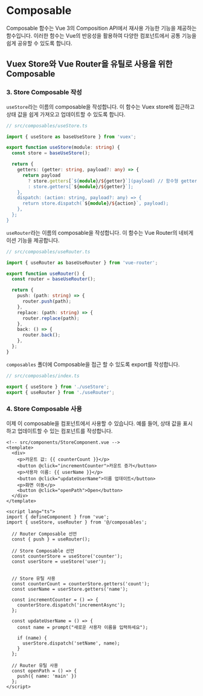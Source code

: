 
# Composable

Composable 함수는 Vue 3의 Composition API에서 재사용 가능한 기능을 제공하는 함수입니다. 이러한 함수는 Vue의 반응성을 활용하여 다양한 컴포넌트에서 공통 기능을 쉽게 공유할 수 있도록 합니다.

## Vuex Store와 Vue Router을 유틸로 사용을 위한 Composable

### 3. Store Composable 작성

`useStore`라는 이름의 composable을 작성합니다. 이 함수는 Vuex store에 접근하고 상태 값을 쉽게 가져오고 업데이트할 수 있도록 합니다.

```typescript
// src/composables/useStore.ts

import { useStore as baseUseStore } from 'vuex';

export function useStore(module: string) {
  const store = baseUseStore();

  return {
    getters: (getter: string, payload?: any) => {
      return payload
        ? store.getters[`${module}/${getter}`](payload) // 함수형 getter 호출
        : store.getters[`${module}/${getter}`];
    },
    dispatch: (action: string, payload?: any) => {
      return store.dispatch(`${module}/${action}`, payload);
    },
  };
}
```

`useRouter`라는 이름의 composable을 작성합니다. 이 함수는 Vue Router의 네비게이션 기능을 제공합니다.

```typescript
// src/composables/useRouter.ts

import { useRouter as baseUseRouter } from 'vue-router';

export function useRouter() {
  const router = baseUseRouter();

  return {
    push: (path: string) => {
      router.push(path);
    },
    replace: (path: string) => {
      router.replace(path);
    },
    back: () => {
      router.back();
    },
  };
}
```

`composables` 폴더에 Composable을 접근 할 수 있도록 export를 작성합니다.

```typescript
// src/composables/index.ts

export { useStore } from './useStore';
export { useRouter } from './useRouter';
```

### 4. Store Composable 사용

이제 이 composable을 컴포넌트에서 사용할 수 있습니다. 예를 들어, 상태 값을 표시하고 업데이트할 수 있는 컴포넌트를 작성합니다.

```vue
<!-- src/components/StoreComponent.vue -->
<template>
  <div>
    <p>카운트 값: {{ counterCount }}</p>
    <button @click="incrementCounter">카운트 증가</button>
    <p>사용자 이름: {{ userName }}</p>
    <button @click="updateUserName">이름 업데이트</button>
    <p>화면 이동</p>
    <button @click="openPath">Open</button>
  </div>
</template>

<script lang="ts">
import { defineComponent } from 'vue';
import { useStore, useRouter } from '@/composables';

  // Router Composable 선언
  const { push } = useRouter();

  // Store Composable 선언
  const counterStore = useStore('counter');
  const userStore = useStore('user');


  // Store 유틸 사용
  const counterCount = counterStore.getters('count');
  const userName = userStore.getters('name');

  const incrementCounter = () => {
    counterStore.dispatch('incrementAsync');
  };

  const updateUserName = () => {
    const name = prompt("새로운 사용자 이름을 입력하세요");

    if (name) {
      userStore.dispatch('setName', name);
    }
  };

  // Router 유틸 사용
  const openPath = () => {
    push({ name: 'main' })
  };
</script>
```

